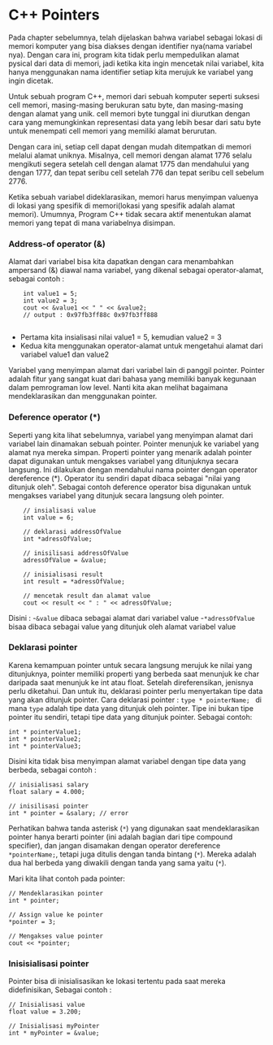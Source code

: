 # C++ Pointers
Pada chapter sebelumnya, telah dijelaskan bahwa variabel sebagai lokasi di memori komputer yang bisa diakses dengan identifier nya(nama variabel nya).
Dengan cara ini, program kita tidak perlu mempedulikan alamat pysical dari data di memori, jadi ketika kita ingin mencetak nilai variabel, kita hanya menggunakan nama identifier setiap kita merujuk ke variabel yang ingin dicetak.

Untuk sebuah program C++, memori dari sebuah komputer seperti suksesi cell memori, masing-masing berukuran satu byte, dan masing-masing dengan alamat yang unik.
cell memori byte tunggal ini diurutkan dengan cara yang memungkinkan representasi data yang lebih besar dari satu byte untuk menempati cell memori yang memiliki alamat berurutan.

Dengan cara ini, setiap cell dapat dengan mudah ditempatkan di memori melalui alamat uniknya. Misalnya, cell memori dengan alamat 1776 selalu mengikuti segera setelah cell dengan alamat 1775 dan mendahului yang dengan 1777, dan tepat seribu cell setelah 776 dan tepat seribu cell sebelum 2776.

Ketika sebuah variabel dideklarasikan, memori harus menyimpan valuenya di lokasi yang spesifik di memori(lokasi yang spesifik adalah alamat memori). Umumnya, Program C++ tidak secara aktif menentukan alamat memori yang tepat di mana variabelnya disimpan.

### Address-of operator (&)
Alamat dari variabel bisa kita dapatkan dengan cara menambahkan ampersand (&) diawal nama variabel, yang dikenal sebagai operator-alamat, sebagai contoh :
```
    int value1 = 5;
    int value2 = 3;
    cout << &value1 << " " << &value2;
    // output : 0x97fb3ff88c 0x97fb3ff888
```
![]()
- Pertama kita insialisasi nilai value1 = 5, kemudian value2 = 3
- Kedua kita menggunakan operator-alamat untuk mengetahui alamat dari variabel value1 dan value2

Variabel yang menyimpan alamat dari variabel lain di panggil pointer. Pointer adalah fitur yang sangat kuat dari bahasa yang memiliki banyak kegunaan dalam pemrograman low level. Nanti kita akan melihat bagaimana mendeklarasikan dan menggunakan pointer.

### Deference operator (*)
Seperti yang kita lihat sebelumnya, variabel yang menyimpan alamat dari variabel lain dinamakan sebuah pointer. Pointer menunjuk ke variabel yang alamat nya mereka simpan.
Properti pointer yang menarik adalah pointer dapat digunakan untuk mengakses variabel yang ditunjuknya secara langsung. Ini dilakukan dengan mendahului nama pointer dengan operator dereference (*). Operator itu sendiri dapat dibaca sebagai "nilai yang ditunjuk oleh".
Sebagai contoh deference operator bisa digunakan untuk mengakses variabel yang ditunjuk secara langsung oleh pointer.
```
    // insialisasi value
    int value = 6;

    // deklarasi addressOfValue
    int *adressOfValue;

    // inisilisasi addressOfValue
    adressOfValue = &value;

    // inisialisasi result
    int result = *adressOfValue;

    // mencetak result dan alamat value
    cout << result << " : " << adressOfValue;
```
Disini :
-```&value``` dibaca sebagai alamat dari variabel value
-```*adressOfValue``` bisaa dibaca sebagai value yang ditunjuk oleh alamat variabel value
![]()

### Deklarasi pointer
Karena kemampuan pointer untuk secara langsung merujuk ke nilai yang ditunjuknya, pointer memiliki properti yang berbeda saat menunjuk ke char daripada saat menunjuk ke int atau float. Setelah direferensikan, jenisnya perlu diketahui. Dan untuk itu, deklarasi pointer perlu menyertakan tipe data yang akan ditunjuk pointer.
Cara deklarasi pointer :
```type * pointerName; ```
di mana ```type``` adalah tipe data yang ditunjuk oleh pointer. Tipe ini bukan tipe pointer itu sendiri, tetapi tipe data yang ditunjuk pointer. Sebagai contoh:
```
int * pointerValue1;
int * pointerValue2;
int * pointerValue3;
```
Disini kita tidak bisa menyimpan alamat variabel dengan tipe data yang berbeda, sebagai contoh :
```
// inisialisasi salary
float salary = 4.000;

// inisilisasi pointer
int * pointer = &salary; // error
```

Perhatikan bahwa tanda asterisk (```*```) yang digunakan saat mendeklarasikan pointer hanya berarti pointer (ini adalah bagian dari tipe compound specifier), dan jangan disamakan dengan operator dereference ```*pointerName;```, tetapi juga ditulis dengan tanda bintang (```*```). Mereka adalah dua hal berbeda yang diwakili dengan tanda yang sama yaitu (```*```).

Mari kita lihat contoh pada pointer:
```
// Mendeklarasikan pointer
int * pointer;

// Assign value ke pointer
*pointer = 3;

// Mengakses value pointer
cout << *pointer;
```

### Inisisialisasi pointer
Pointer bisa di inisialisasikan ke lokasi tertentu pada saat mereka didefinisikan, Sebagai contoh :
```
// Inisialisasi value
float value = 3.200;

// Inisialisasi myPointer
int * myPointer = &value;
```
